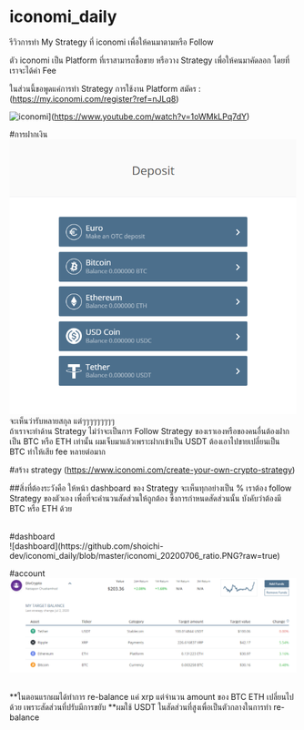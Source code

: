 # iconomi_daily

รีวิวการทำ My Strategy ที่ iconomi เพื่อให้คนมาตามหรือ Follow

ตัว iconomi เป็น Platform ที่เราสามารถซื้อขาย หรือวาง Strategy เพื่อให้คนมาคัดลอก โดยที่เราจะได้ค่า Fee 

ในส่วนนี้ขอพูดแค่การทำ Strategy การใช้งาน Platform 
สมัคร : (https://my.iconomi.com/register?ref=nJLq8)

![iconomi](https://img.youtube.com/vi/1oWMkLPq7dY/0.jpg)](https://www.youtube.com/watch?v=1oWMkLPq7dY)

#การฝากเงิน<br>
![deposit](https://github.com/shoichi-dev/iconomi_daily/blob/master/iconomi_deposit_amt.PNG?raw=true)<br>
จะเห็นว่ารับหลายสกุล แต่ๆๆๆๆๆๆๆๆๆ<br>
ถ้าเราจะทำด้าน Strategy ไม่ว่าจะเป็นการ Follow Strategy ของเราเองหรือของคนอื่นต้องฝากเป็น BTC หรือ ETH เท่านั้น ผมเจ็บมาแล้วเพราะฝากเข้าเป็น USDT ต้องเอาไปขายเปลี่ยนเป็น BTC ทำให้เสีย fee หลายต่อมาก
<br>

#สร้าง strategy
(https://www.iconomi.com/create-your-own-crypto-strategy)

##สิ่งที่ต้องระวังคือ 
ให้หน้า dashboard ของ Strategy จะเห็นทุกอย่างเป็น % เราต้อง follow Strategy ของตัวเอง เพื่อที่จะคำนวนสัดส่วนให้ถูกต้อง ซึ้งการกำหนดสัดส่วนนั้น บังคับว่าต้องมี BTC หรือ ETH ด้วย

<br>
#dashboard<br>
![dashboard](https://github.com/shoichi-dev/iconomi_daily/blob/master/iconomi_20200706_ratio.PNG?raw=true)

#account<br>
![account](https://github.com/shoichi-dev/iconomi_daily/blob/master/iconomi_20200706_amt.PNG?raw=true)

<br>
**ในตอนแรกผมได้ทำการ re-balance แค่ xrp แต่จำนวน amount ของ BTC ETH เปลี่ยนไปด้วย เพราะสัดส่วนที่ปรับมีการขยับ 
**ผมใช้ USDT ในสัดส่วนที่สูงเพื่อเป็นตัวกลางในการทำ re-balance
